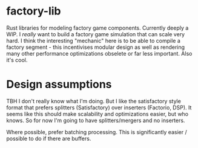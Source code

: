 # factory-lib
Rust libraries for modeling factory game components. Currently deeply a WIP. I *really* want to build a factory game simulation that can scale very hard. I think the interesting "mechanic" here is to be able to compile a factory segment - this incentivises modular design as well as rendering many other performance optimizations obselete or far less important. Also it's cool. 

# Design assumptions
TBH I don't really know what I'm doing. But I like the satisfactory style format that prefers splitters (Satisfactory) over inserters (Factorio, DSP). It seems like this should make scalability and optimizations easier, but who knows. So for now I'm going to have splitters/mergers and no inserters.

Where possible, prefer batching processing. This is significantly easier / possible to do if there are buffers. 